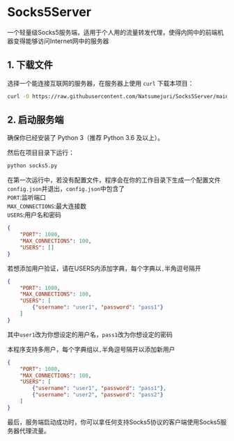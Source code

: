 # Socks5Server
一个轻量级Socks5服务端，适用于个人用的流量转发代理，使得内网中的前端机器变得能够访问Internet网中的服务器
## 1. 下载文件

选择一个能连接互联网的服务器，在服务器上使用 `curl` 下载本项目：

```bash
curl -O https://raw.githubusercontent.com/Natsumejuri/Socks5Server/main/socks5.py
```
## 2. 启动服务端

确保你已经安装了 Python 3（推荐 Python 3.6 及以上）。

然后在项目目录下运行：

```bash
python socks5.py
```
在第一次运行中，若没有配置文件，程序会在你的工作目录下生成一个配置文件`config.json`并退出，`config.json`中包含了  
`PORT`:监听端口  
`MAX_CONNECTIONS`:最大连接数  
`USERS`:用户名和密码  

```json
{
    "PORT": 1080,
    "MAX_CONNECTIONS": 100,
    "USERS": []
}
```
若想添加用户验证，请在USERS内添加字典，每个字典以`,`半角逗号隔开  
```json
{
    "PORT": 1080,
    "MAX_CONNECTIONS": 100,
    "USERS": [
        {"username": "user1", "password": "pass1"}
    ]
}

```
其中`user1`改为你想设定的用户名，`pass1`改为你想设定的密码  

本程序支持多用户，每个字典组以`,`半角逗号隔开以添加新用户  
```json
{
    "PORT": 1080,
    "MAX_CONNECTIONS": 100,
    "USERS": [
        {"username": "user1", "password": "pass1"},
        {"username": "user2", "password": "pass2"}
    ]
}

```

最后，服务端启动成功时，你可以拿任何支持Socks5协议的客户端使用Socks5服务器代理流量。
